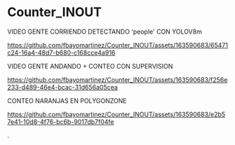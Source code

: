 # Counter_INOUT


VIDEO GENTE CORRIENDO DETECTANDO 'people' CON YOLOV8m

https://github.com/fbayomartinez/Counter_INOUT/assets/163590683/65471c24-16a4-48d7-b680-c168cce4a916



VIDEO GENTE ANDANDO + CONTEO CON SUPERVISION

https://github.com/fbayomartinez/Counter_INOUT/assets/163590683/f256e233-d489-46e4-bcac-31d656a05cea


CONTEO NARANJAS EN POLYGONZONE

https://github.com/fbayomartinez/Counter_INOUT/assets/163590683/e2b57e41-10d8-4f76-bc6b-9017db7f04fe


.
